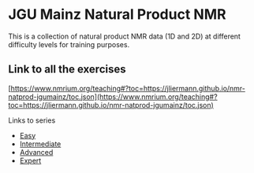 # JGU Mainz Natural Product NMR

This is a collection of natural product NMR data (1D and 2D) at different difficulty levels for training purposes.

## Link to all the exercises

[https://www.nmrium.org/teaching#?toc=https://jliermann.github.io/nmr-natprod-jgumainz/toc.json](https://www.nmrium.org/teaching#?toc=https://jliermann.github.io/nmr-natprod-jgumainz/toc.json)

Links to series

* [Easy](https://www.nmrium.org/teaching#?toc=https://jliermann.github.io/nmr-natprod-jgumainz/toc_10_Easy.json)
* [Intermediate](https://www.nmrium.org/teaching#?toc=https://jliermann.github.io/nmr-natprod-jgumainz/toc_20_Intermediate.json)
* [Advanced](https://www.nmrium.org/teaching#?toc=https://jliermann.github.io/nmr-natprod-jgumainz/toc_30_Advanced.json)
* [Expert](https://www.nmrium.org/teaching#?toc=https://jliermann.github.io/nmr-natprod-jgumainz/toc_40_Expert.json)
